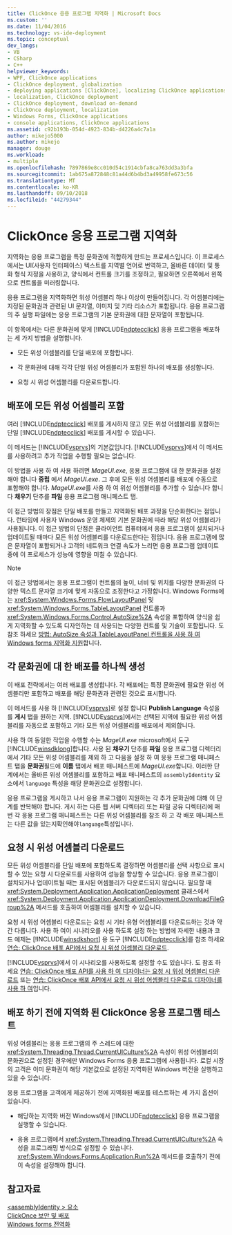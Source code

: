 ```yaml
---
title: ClickOnce 응용 프로그램 지역화 | Microsoft Docs
ms.custom: ''
ms.date: 11/04/2016
ms.technology: vs-ide-deployment
ms.topic: conceptual
dev_langs:
- VB
- CSharp
- C++
helpviewer_keywords:
- WPF, ClickOnce applications
- ClickOnce deployment, globalization
- deploying applications [ClickOnce], localizing ClickOnce applications
- localization, ClickOnce deployment
- ClickOnce deployment, download on-demand
- ClickOnce deployment, localization
- Windows Forms, ClickOnce applications
- console applications, ClickOnce applications
ms.assetid: c92b193b-054d-4923-834b-d4226a4c7a1a
author: mikejo5000
ms.author: mikejo
manager: douge
ms.workload:
- multiple
ms.openlocfilehash: 7897869e8cc010d54c1914cbfa8ca763dd3a3bfa
ms.sourcegitcommit: 1ab675a872848c81a44d6b4bd3a49958fe673c56
ms.translationtype: MT
ms.contentlocale: ko-KR
ms.lasthandoff: 09/10/2018
ms.locfileid: "44279344"
---
```

# <a name="localize-clickonce-applications"></a>ClickOnce 응용 프로그램 지역화
지역화는 응용 프로그램을 특정 문화권에 적합하게 만드는 프로세스입니다. 이 프로세스에서는 UI(사용자 인터페이스) 텍스트를 지역별 언어로 번역하고, 올바른 데이터 및 통화 형식 지정을 사용하고, 양식에서 컨트롤 크기를 조정하고, 필요하면 오른쪽에서 왼쪽으로 컨트롤을 미러링합니다.  
  
 응용 프로그램을 지역화하면 위성 어셈블리 하나 이상이 만들어집니다. 각 어셈블리에는 지정된 문화권과 관련된 UI 문자열, 이미지 및 기타 리소스가 포함됩니다. 응용 프로그램의 주 실행 파일에는 응용 프로그램의 기본 문화권에 대한 문자열이 포함됩니다.  
  
 이 항목에서는 다른 문화권에 맞게 [!INCLUDE[ndptecclick](../deployment/includes/ndptecclick_md.md)] 응용 프로그램을 배포하는 세 가지 방법을 설명합니다.  
  
-   모든 위성 어셈블리를 단일 배포에 포함합니다.  
  
-   각 문화권에 대해 각각 단일 위성 어셈블리가 포함된 하나의 배포를 생성합니다.  
  
-   요청 시 위성 어셈블리를 다운로드합니다.  
  
## <a name="including-all-satellite-assemblies-in-a-deployment"></a>배포에 모든 위성 어셈블리 포함  
 여러 [!INCLUDE[ndptecclick](../deployment/includes/ndptecclick_md.md)] 배포를 게시하지 않고 모든 위성 어셈블리를 포함하는 단일 [!INCLUDE[ndptecclick](../deployment/includes/ndptecclick_md.md)] 배포를 게시할 수 있습니다.  
  
 이 메서드는 [!INCLUDE[vsprvs](../code-quality/includes/vsprvs_md.md)]의 기본값입니다. [!INCLUDE[vsprvs](../code-quality/includes/vsprvs_md.md)]에서 이 메서드를 사용하려고 추가 작업을 수행할 필요는 없습니다.  
  
 이 방법을 사용 하 여 사용 하려면 *MageUI.exe*, 응용 프로그램에 대 한 문화권을 설정 해야 합니다 **중립** 에서 *MageUI.exe*. 그 후에 모든 위성 어셈블리를 배포에 수동으로 포함해야 합니다. *MageUI.exe*를 사용 하 여 위성 어셈블리를 추가할 수 있습니다 합니다 **채우기** 단추를 **파일** 응용 프로그램 매니페스트 탭.  
  
 이 접근 방법의 장점은 단일 배포를 만들고 지역화된 배포 과정을 단순화한다는 점입니다. 런타임에 사용자 Windows 운영 체제의 기본 문화권에 따라 해당 위성 어셈블리가 사용됩니다. 이 접근 방법의 단점은 클라이언트 컴퓨터에서 응용 프로그램이 설치되거나 업데이트될 때마다 모든 위성 어셈블리를 다운로드한다는 점입니다. 응용 프로그램에 많은 문자열이 포함되거나 고객의 네트워크 연결 속도가 느리면 응용 프로그램 업데이트 중에 이 프로세스가 성능에 영향을 미칠 수 있습니다.  
  
> [!NOTE]
>  이 접근 방법에서는 응용 프로그램이 컨트롤의 높이, 너비 및 위치를 다양한 문화권의 다양한 텍스트 문자열 크기에 맞게 자동으로 조정한다고 가정합니다. Windows Forms에는 <xref:System.Windows.Forms.FlowLayoutPanel> 및 <xref:System.Windows.Forms.TableLayoutPanel> 컨트롤과 <xref:System.Windows.Forms.Control.AutoSize%2A> 속성을 포함하여 양식을 쉽게 지역화할 수 있도록 디자인하는 데 사용되는 다양한 컨트롤 및 기술이 포함됩니다.  도 참조 하세요 [방법: AutoSize 속성과 TableLayoutPanel 컨트롤을 사용 하 여 Windows forms 지역화 지원](/previous-versions/visualstudio/visual-studio-2010/1zkt8b33(v=vs.100))합니다.  
  
## <a name="generate-one-deployment-for-each-culture"></a>각 문화권에 대 한 배포를 하나씩 생성  
 이 배포 전략에서는 여러 배포를 생성합니다. 각 배포에는 특정 문화권에 필요한 위성 어셈블리만 포함하고 배포를 해당 문화권과 관련된 것으로 표시합니다.  
  
 이 메서드를 사용 하 [!INCLUDE[vsprvs](../code-quality/includes/vsprvs_md.md)]로 설정 합니다 **Publish Language** 속성을를 **게시** 탭을 원하는 지역. [!INCLUDE[vsprvs](../code-quality/includes/vsprvs_md.md)]에서는 선택된 지역에 필요한 위성 어셈블리를 자동으로 포함하고 기타 모든 위성 어셈블리를 배포에서 제외합니다.  
  
 사용 하 여 동일한 작업을 수행할 수는 *MageUI.exe* microsoft에서 도구 [!INCLUDE[winsdklong](../deployment/includes/winsdklong_md.md)]합니다. 사용 된 **채우기** 단추를 **파일** 응용 프로그램 디렉터리에서 기타 모든 위성 어셈블리를 제외 하 고 다음을 설정 하 여 응용 프로그램 매니페스트 탭을 **문화권**필드에 **이름** 탭에서 배포 매니페스트에 *MageUI.exe*합니다. 이러한 단계에서는 올바른 위성 어셈블리를 포함하고 배포 매니페스트의 `assemblyIdentity` 요소에서 `language` 특성을 해당 문화권으로 설정합니다.  
  
 응용 프로그램을 게시하고 나서 응용 프로그램이 지원하는 각 추가 문화권에 대해 이 단계를 반복해야 합니다. 게시 하는 다른 웹 서버 디렉터리 또는 파일 공유 디렉터리에 매번 각 응용 프로그램 매니페스트는 다른 위성 어셈블리를 참조 하 고 각 배포 매니페스트는 다른 값을 있는지확인해야`language`특성입니다.  
  
## <a name="download-satellite-assemblies-on-demand"></a>요청 시 위성 어셈블리 다운로드  
 모든 위성 어셈블리를 단일 배포에 포함하도록 결정하면 어셈블리를 선택 사항으로 표시할 수 있는 요청 시 다운로드를 사용하여 성능을 향상할 수 있습니다. 응용 프로그램이 설치되거나 업데이트될 때는 표시된 어셈블리가 다운로드되지 않습니다. 필요할 때 <xref:System.Deployment.Application.ApplicationDeployment> 클래스에서 <xref:System.Deployment.Application.ApplicationDeployment.DownloadFileGroup%2A> 메서드를 호출하여 어셈블리를 설치할 수 있습니다.  
  
 요청 시 위성 어셈블리 다운로드는 요청 시 기타 유형 어셈블리를 다운로드하는 것과 약간 다릅니다. 사용 하 여이 시나리오를 사용 하도록 설정 하는 방법에 자세한 내용과 코드 예제는 [!INCLUDE[winsdkshort](../debugger/debug-interface-access/includes/winsdkshort_md.md)] 용 도구 [!INCLUDE[ndptecclick](../deployment/includes/ndptecclick_md.md)]를 참조 하세요 [연습: ClickOnce 배포 API에서 요청 시 위성 어셈블리 다운로드](../deployment/walkthrough-downloading-satellite-assemblies-on-demand-with-the-clickonce-deployment-api.md).  
  
 [!INCLUDE[vsprvs](../code-quality/includes/vsprvs_md.md)]에서 이 시나리오를 사용하도록 설정할 수도 있습니다.  도 참조 하세요 [연습: ClickOnce 배포 API를 사용 하 여 디자이너는 요청 시 위성 어셈블리 다운로드](/previous-versions/visualstudio/visual-studio-2012/ms366788(v=vs.110)) 또는 [연습: ClickOnce 배포 API에서 요청 시 위성 어셈블리 다운로드 디자이너를 사용 하 여](/previous-versions/visualstudio/visual-studio-2013/ms366788(v=vs.120))입니다.  
  
## <a name="testing-localized-clickonce-applications-before-deployment"></a>배포 하기 전에 지역화 된 ClickOnce 응용 프로그램 테스트  
 위성 어셈블리는 응용 프로그램의 주 스레드에 대한 <xref:System.Threading.Thread.CurrentUICulture%2A> 속성이 위성 어셈블리의 문화권으로 설정된 경우에만 Windows Forms 응용 프로그램에 사용됩니다. 로컬 시장의 고객은 이미 문화권이 해당 기본값으로 설정된 지역화된 Windows 버전을 실행하고 있을 수 있습니다.  
  
 응용 프로그램을 고객에게 제공하기 전에 지역화된 배포를 테스트하는 세 가지 옵션이 있습니다.  
  
-   해당하는 지역화 버전 Windows에서 [!INCLUDE[ndptecclick](../deployment/includes/ndptecclick_md.md)] 응용 프로그램을 실행할 수 있습니다.  
  
-   응용 프로그램에서 <xref:System.Threading.Thread.CurrentUICulture%2A> 속성을 프로그래밍 방식으로 설정할 수 있습니다. <xref:System.Windows.Forms.Application.Run%2A> 메서드를 호출하기 전에 이 속성을 설정해야 합니다.  
  
## <a name="see-also"></a>참고자료  
 [\<assemblyIdentity > 요소](../deployment/assemblyidentity-element-clickonce-deployment.md)   
 [ClickOnce 보안 및 배포](../deployment/clickonce-security-and-deployment.md)   
 [Windows forms 전역화](/dotnet/framework/winforms/advanced/globalizing-windows-forms)